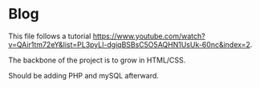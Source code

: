 # Blog

This file follows a tutorial https://www.youtube.com/watch?v=QAir1tm72eY&list=PL3pyLl-dgiqBSBsC5O5AQHN1UsUk-60nc&index=2.

The backbone of the project is to grow in HTML/CSS.

Should be adding PHP and mySQL afterward.

